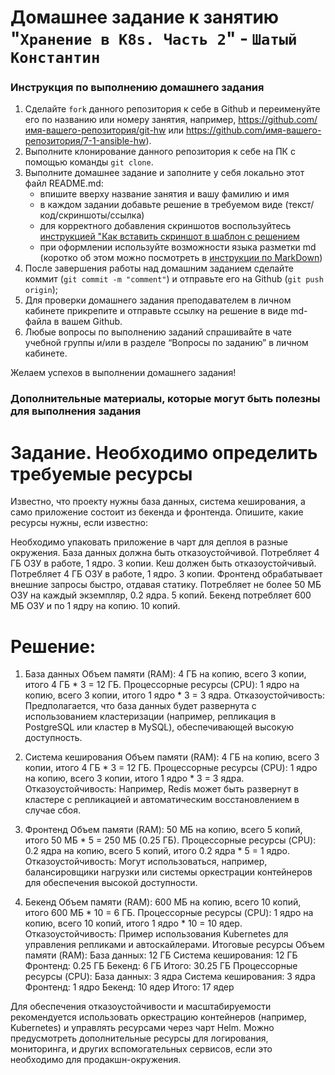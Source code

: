 # Домашнее задание к занятию "`Хранение в K8s. Часть 2`" - `Шатый Константин`


### Инструкция по выполнению домашнего задания

   1. Сделайте `fork` данного репозитория к себе в Github и переименуйте его по названию или номеру занятия, например, https://github.com/имя-вашего-репозитория/git-hw или  https://github.com/имя-вашего-репозитория/7-1-ansible-hw).
   2. Выполните клонирование данного репозитория к себе на ПК с помощью команды `git clone`.
   3. Выполните домашнее задание и заполните у себя локально этот файл README.md:
      - впишите вверху название занятия и вашу фамилию и имя
      - в каждом задании добавьте решение в требуемом виде (текст/код/скриншоты/ссылка)
      - для корректного добавления скриншотов воспользуйтесь [инструкцией "Как вставить скриншот в шаблон с решением](https://github.com/netology-code/sys-pattern-homework/blob/main/screen-instruction.md)
      - при оформлении используйте возможности языка разметки md (коротко об этом можно посмотреть в [инструкции  по MarkDown](https://github.com/netology-code/sys-pattern-homework/blob/main/md-instruction.md))
   4. После завершения работы над домашним заданием сделайте коммит (`git commit -m "comment"`) и отправьте его на Github (`git push origin`);
   5. Для проверки домашнего задания преподавателем в личном кабинете прикрепите и отправьте ссылку на решение в виде md-файла в вашем Github.
   6. Любые вопросы по выполнению заданий спрашивайте в чате учебной группы и/или в разделе “Вопросы по заданию” в личном кабинете.
   
Желаем успехов в выполнении домашнего задания!
   
### Дополнительные материалы, которые могут быть полезны для выполнения задания

# Задание. Необходимо определить требуемые ресурсы
Известно, что проекту нужны база данных, система кеширования, а само приложение состоит из бекенда и фронтенда. Опишите, какие ресурсы нужны, если известно:

Необходимо упаковать приложение в чарт для деплоя в разные окружения.
База данных должна быть отказоустойчивой. Потребляет 4 ГБ ОЗУ в работе, 1 ядро. 3 копии.
Кеш должен быть отказоустойчивый. Потребляет 4 ГБ ОЗУ в работе, 1 ядро. 3 копии.
Фронтенд обрабатывает внешние запросы быстро, отдавая статику. Потребляет не более 50 МБ ОЗУ на каждый экземпляр, 0.2 ядра. 5 копий.
Бекенд потребляет 600 МБ ОЗУ и по 1 ядру на копию. 10 копий.

# Решение: 

1. База данных
Объем памяти (RAM): 4 ГБ на копию, всего 3 копии, итого 4 ГБ * 3 = 12 ГБ.
Процессорные ресурсы (CPU): 1 ядро на копию, всего 3 копии, итого 1 ядро * 3 = 3 ядра.
Отказоустойчивость: Предполагается, что база данных будет развернута с использованием кластеризации (например, репликация в PostgreSQL или кластер в MySQL), обеспечивающей высокую доступность.

2. Система кеширования
Объем памяти (RAM): 4 ГБ на копию, всего 3 копии, итого 4 ГБ * 3 = 12 ГБ.
Процессорные ресурсы (CPU): 1 ядро на копию, всего 3 копии, итого 1 ядро * 3 = 3 ядра.
Отказоустойчивость: Например, Redis может быть развернут в кластере с репликацией и автоматическим восстановлением в случае сбоя.

3. Фронтенд
Объем памяти (RAM): 50 МБ на копию, всего 5 копий, итого 50 МБ * 5 = 250 МБ (0.25 ГБ).
Процессорные ресурсы (CPU): 0.2 ядра на копию, всего 5 копий, итого 0.2 ядра * 5 = 1 ядро.
Отказоустойчивость: Могут использоваться, например, балансировщики нагрузки или системы оркестрации контейнеров для обеспечения высокой доступности.

4. Бекенд
Объем памяти (RAM): 600 МБ на копию, всего 10 копий, итого 600 МБ * 10 = 6 ГБ.
Процессорные ресурсы (CPU): 1 ядро на копию, всего 10 копий, итого 1 ядро * 10 = 10 ядер.
Отказоустойчивость: Пример использования Kubernetes для управления репликами и автоскайлерами.
Итоговые ресурсы
Объем памяти (RAM):
База данных: 12 ГБ
Система кеширования: 12 ГБ
Фронтенд: 0.25 ГБ
Бекенд: 6 ГБ
Итого: 30.25 ГБ
Процессорные ресурсы (CPU):
База данных: 3 ядра
Система кеширования: 3 ядра
Фронтенд: 1 ядро
Бекенд: 10 ядер
Итого: 17 ядер

Для обеспечения отказоустойчивости и масштабируемости рекомендуется использовать оркестрацию контейнеров (например, Kubernetes) и управлять ресурсами через чарт Helm.
Можно предусмотреть дополнительные ресурсы для логирования, мониторинга, и других вспомогательных сервисов, если это необходимо для продакшн-окружения.



